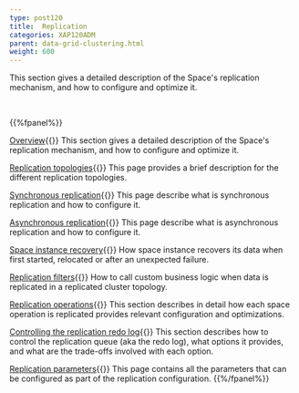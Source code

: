 ```yaml
---
type: post120
title:  Replication
categories: XAP120ADM
parent: data-grid-clustering.html
weight: 600
---
```




This section gives a detailed description of the Space's replication mechanism, and how to configure and optimize it.

<br>

{{%fpanel%}}

[Overview](./replication-overview.html){{<wbr>}}
This section gives a detailed description of the Space's replication mechanism, and how to configure and optimize it.

[Replication topologies](./replication-topologies.html){{<wbr>}}
This page provides a brief description for the different replication topologies.

[Synchronous replication](./synchronous-replication.html){{<wbr>}}
This page describe what is synchronous replication and how to configure it.

[Asynchronous replication](./asynchronous-replication.html){{<wbr>}}
This page describe what is asynchronous replication and how to configure it.

[Space instance recovery](./space-instance-recovery.html){{<wbr>}}
How space instance recovers its data when first started, relocated or after an unexpected failure.

[Replication filters](./cluster-replication-filters.html){{<wbr>}}
How to call custom business logic when data is replicated in a replicated cluster topology.

[Replication operations](./replication-operations.html){{<wbr>}}
This section describes in detail how each space operation is replicated provides relevant configuration and optimizations.

[Controlling the replication redo log](./controlling-the-replication-redo-log.html){{<wbr>}}
This section describes how to control the replication queue (aka the redo log), what options it provides, and what are the trade-offs involved with each option.


[Replication parameters](./replication-parameters.html){{<wbr>}}
This page contains all the parameters that can be configured as part of the replication configuration.
{{%/fpanel%}}



















